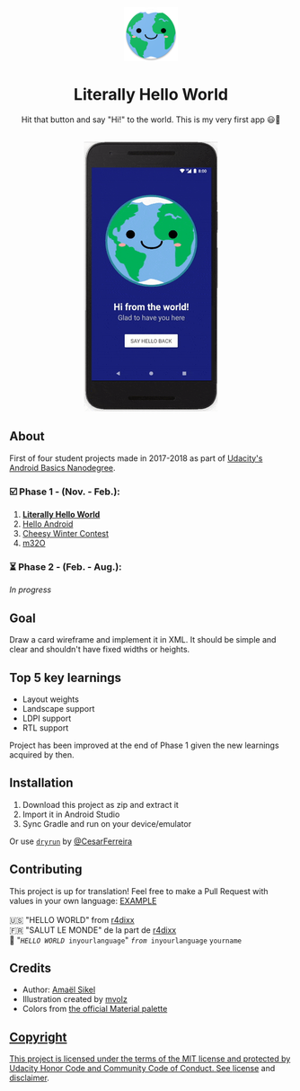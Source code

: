 <div align="center"><img src="app/src/main/res/mipmap-xhdpi/ic_launcher.png"></div>
<h1 align="center">Literally Hello World</h1>
<p align="center">Hit that button and say "Hi!" to the world. This is my very first app 😃🎉</p>
<br/>
<div align="center"><img src="Screenshots/ezgif-5-51a1b7ecda.gif"></img></div>
<h2>About</h2>
First of four student projects made in 2017-2018 as part of <a href="https://eu.udacity.com/course/android-basics-nanodegree-by-google--nd803" target="_blank">Udacity's Android Basics Nanodegree</a>.

<h3>☑️ Phase 1 - (Nov. - Feb.):</h3>

1. <a href="https://github.com/r4dixx/LiterallyHelloWorld"><strong>Literally Hello World</strong></a>
2. <a href="https://github.com/r4dixx/HelloAndroid" target="_blank">Hello Android</a>
3. <a href="https://github.com/r4dixx/CheesyWinterContest" target="_blank">Cheesy Winter Contest</a>
4. <a href="https://github.com/r4dixx/m32O" target="_blank">m32O</a>

<h3>⏳ Phase 2 - (Feb. - Aug.):</h3>

*In progress*
<h2>Goal</h2>

Draw a card wireframe and implement it in XML. It should be simple and clear and shouldn't have fixed widths or heights.

<h2>Top 5 key learnings</h2>

- Layout weights
- Landscape support
- LDPI support
- RTL support

Project has been improved at the end of Phase 1 given the new learnings acquired by then.

<h2>Installation</h2>

1. Download this project as zip and extract it
2. Import it in Android Studio
3. Sync Gradle and run on your device/emulator

Or use <a href="https://github.com/cesarferreira/dryrun" target="_blank">`dryrun`</a> by <a href="https://github.com/cesarferreira" target="_blank">@CesarFerreira</a>

<h2>Contributing</h2>
This project is up for translation! Feel free to make a Pull Request with values in your own language: <a href="app/src/main/res/values-fr" target="_blank">EXAMPLE</a>
<br><br>
🇺🇸 "HELLO WORLD" from <a href="https://github.com/r4dixx" target="_blank">r4dixx</a><br/>
🇫🇷 "SALUT LE MONDE" de la part de <a href="https://github.com/r4dixx" target="_blank">r4dixx</a><br/>
👋 "<code><em>HELLO WORLD</em> inyourlanguage</code>" <code><em>from</em> inyourlanguage</code> <code>yourname</code>

<h2>Credits</h2>

- Author: <a href="https://twitter.com/r4dixx" target="_blank">Amaël Sikel</a>
- Illustration created by <a href="https://openclipart.org/detail/271128/kawaii-earth" target="_blank">mvolz</a>
- Colors from <a href="https://material.io/guidelines/style/color.html#color-color-palette" target="_blank">the official Material palette

<h2>Copyright</h2>
This project is licensed under the terms of the MIT license and protected by Udacity Honor Code and Community Code of Conduct. See <a href="LICENSE.md">license</a> and <a href="LICENSE.DISCLAIMER.md">disclaimer</a>.
